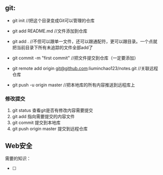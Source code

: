 ## git:

-   git init //把这个目录变成Git可以管理的仓库

-   git add README.md //文件添加到仓库

-   git add . //不但可以跟单一文件，还可以跟通配符，更可以跟目录。一个点就把当前目录下所有未追踪的文件全部add了 

-   git commit -m "first commit" //把文件提交到仓库（一定要添加）

-   git remote add origin git@github.com:liuminchao123/notes.git //关联远程仓库

-   git push -u origin master //把本地库的所有内容推送到远程库上

### 修改提交

1.  git status 查看git是否有修改内容需要提交
2.  git add 指向需要提交的内容文件
3.  git commit 提交到本地库
4.  git push origin master 提交到远程仓库





## Web安全

需要的知识：

-   [ ] 
